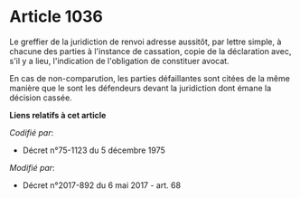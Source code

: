 # Article 1036

Le greffier de la juridiction de renvoi adresse aussitôt, par lettre simple, à chacune des parties à l'instance de cassation,
copie de la déclaration avec, s'il y a lieu, l'indication de l'obligation de constituer avocat. 

En cas de non-comparution, les parties défaillantes sont citées de la même manière que le sont les défendeurs devant la
juridiction dont émane la décision cassée.

**Liens relatifs à cet article**

_Codifié par_:

  - Décret n°75-1123 du 5 décembre 1975

_Modifié par_:

  - Décret n°2017-892 du 6 mai 2017 - art. 68
